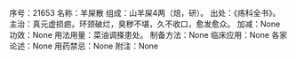 序号：21653
名称：羊屎散
组成：山羊屎4两（焙，研）。
出处：《疡科全书》。
主治：真元虚损疬。环颈破烂，臭秽不堪，久不收口，愈发愈众。
加减：None
功效：None
用法用量：菜油调搽患处。
制备方法：None
临床应用：None
各家论述：None
用药禁忌：None
附注：None
